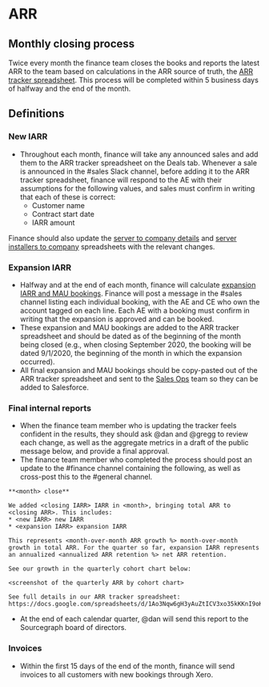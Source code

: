 # ARR

## Monthly closing process

Twice every month the finance team closes the books and reports the latest ARR to the team based on calculations in the ARR source of truth, the [ARR tracker spreadsheet](https://docs.google.com/spreadsheets/d/1Ao3Nqw6gH3yAuZtICV3xo35kKKnI9oKXnvPuTQ0Fh9c/edit). This process will be completed within 5 business days of halfway and the end of the month.

## Definitions

### New IARR

- Throughout each month, finance will take any announced sales and add them to the ARR tracker spreadsheet on the Deals tab. Whenever a sale is announced in the #sales Slack channel, before adding it to the ARR tracker spreadsheet, finance will respond to the AE with their assumptions for the following values, and sales must confirm in writing that each of these is correct:
  - Customer name
  - Contract start date
  - IARR amount

Finance should also update the [server to company details](https://docs.google.com/spreadsheets/d/1wo_KQIcGrNGCWYKa6iHJ7MImJ_aI7GN12E-T21Es8TU/edit#gid=0) and [server installers to company](https://docs.google.com/spreadsheets/d/1Y2Z23-2uAjgIEITqmR_tC368OLLbuz12dKjEl4CMINA/edit#gid=0) spreadsheets with the relevant changes. 

### Expansion IARR

- Halfway and at the end of each month, finance will calculate [expansion IARR and MAU bookings](https://docs.google.com/spreadsheets/d/1tRcz3bNOho1TyWvrYSv37RIYcQs7I0i05-5eKwLq8TI/edit#gid=0). Finance will post a message in the #sales channel listing each individual booking, with the AE and CE who own the account tagged on each line. Each AE with a booking must confirm in writing that the expansion is approved and can be booked.
- These expansion and MAU bookings are added to the ARR tracker spreadsheet and should be dated as of the beginning of the month being closed (e.g., when closing September 2020, the booking will be dated 9/1/2020, the beginning of the month in which the expansion occurred).
- All final expansion and MAU bookings should be copy-pasted out of the ARR tracker spreadsheet and sent to the [Sales Ops](../../sales/sales-ops/index.md) team so they can be added to Salesforce.

### Final internal reports

- When the finance team member who is updating the tracker feels confident in the results, they should ask @dan and @gregg to review each change, as well as the aggregate metrics in a draft of the public message below, and provide a final approval.
- The finance team member who completed the process should post an update to the #finance channel containing the following, as well as cross-post this to the #general channel.

```
**<month> close**

We added <closing IARR> IARR in <month>, bringing total ARR to <closing ARR>. This includes:
* <new IARR> new IARR
* <expansion IARR> expansion IARR

This represents <month-over-month ARR growth %> month-over-month growth in total ARR. For the quarter so far, expansion IARR represents an annualized <annualized ARR retention %> net ARR retention.

See our growth in the quarterly cohort chart below:

<screenshot of the quarterly ARR by cohort chart>

See full details in our ARR tracker spreadsheet: https://docs.google.com/spreadsheets/d/1Ao3Nqw6gH3yAuZtICV3xo35kKKnI9oKXnvPuTQ0Fh9c.
```

- At the end of each calendar quarter, @dan will send this report to the Sourcegraph board of directors.

### Invoices

- Within the first 15 days of the end of the month, finance will send invoices to all customers with new bookings through Xero.
